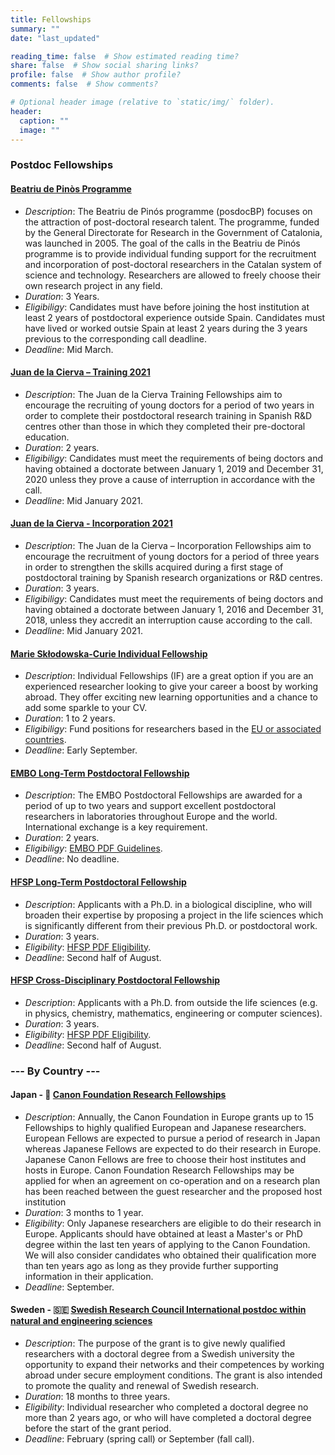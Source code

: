 ```yaml
---
title: Fellowships
summary: ""
date: "last_updated"

reading_time: false  # Show estimated reading time?
share: false  # Show social sharing links?
profile: false  # Show author profile?
comments: false  # Show comments?

# Optional header image (relative to `static/img/` folder).
header:
  caption: ""
  image: ""
---
```


### Postdoc Fellowships

#### [Beatriu de Pinòs Programme](https://agaur.gencat.cat/en/Beatriu-de-Pinos/index.html)
* _Description_: The Beatriu de Pinós programme (posdocBP) focuses on the attraction of post-doctoral research talent. The programme, funded by the General Directorate for Research in the Government of Catalonia, was launched in 2005. The goal of the calls in the Beatriu de Pinós programme is to provide individual funding support for the recruitment and incorporation of post-doctoral researchers in the Catalan system of science and technology. Researchers are allowed to freely choose their own research project in any field.
* _Duration_: 3 Years.
* _Eligibiligy_: Candidates must have before joining the host institution at least 2 years of postdoctoral experience outside Spain. Candidates must have lived or worked outsie Spain at least 2 years during the 3 years previous to the corresponding call deadline.
* _Deadline_: Mid March.

#### [Juan de la Cierva – Training 2021](https://www.simonsfoundation.org/grant/simons-postdoctoral-fellowships-in-marine-microbial-ecology/)
* _Description_: The Juan de la Cierva Training Fellowships aim to encourage the recruiting of young doctors for a period of two years in order to complete their postdoctoral research training in Spanish R&D centres other than those in which they completed their pre-doctoral education.
* _Duration_: 2 years.
* _Eligibiligy_: Candidates must meet the requirements of being doctors and having obtained a doctorate between January 1, 2019 and December 31, 2020 unless they prove a cause of interruption in accordance with the call.
* _Deadline_: Mid January 2021.

#### [Juan de la Cierva - Incorporation 2021](https://www.ciencia.gob.es/portal/site/MICINN/menuitem.dbc68b34d11ccbd5d52ffeb801432ea0/?vgnextoid=056fe027b89f5710VgnVCM1000001d04140aRCRD&lang_choosen=en)
* _Description_: The Juan de la Cierva – Incorporation Fellowships aim to encourage the recruitment of young doctors for a period of three years in order to strengthen the skills acquired during a first stage of postdoctoral training by Spanish research organizations or R&D centres.
* _Duration_: 3 years.
* _Eligibiligy_: Candidates must meet the requirements of being doctors and having obtained a doctorate between January 1, 2016 and December 31, 2018, unless they accredit an interruption cause according to the call.
* _Deadline_: Mid January 2021.

#### [Marie Skłodowska-Curie Individual Fellowship](https://ec.europa.eu/research/mariecurieactions/actions/individual-fellowships_en)
  * _Description_: Individual Fellowships (IF) are a great option if you are an experienced researcher looking to give your career a boost by working abroad. They offer exciting new learning opportunities and a chance to add some sparkle to your CV.
  * _Duration_: 1 to 2 years.
  * _Eligibiligy_: Fund positions for researchers based in the [EU or associated countries](http://ec.europa.eu/research/participants/data/ref/h2020/other/wp/2016-2017/annexes/h2020-wp1617-annex-a-countries-rules_en.pdf).
  * _Deadline_: Early September.

#### [EMBO Long-Term Postdoctoral Fellowship](http://www.embo.org/funding-awards/fellowships/long-term-fellowships)
  * _Description_: The EMBO Postdoctoral Fellowships are awarded for a period of up to two years and support excellent postdoctoral researchers in laboratories throughout Europe and the world. International exchange is a key requirement.
  * _Duration_: 2 years.
  * _Eligibiligy_: [EMBO PDF Guidelines](https://www.embo.org/documents/PDF/Postdoctoral_Fellowships_guidelines.pdf).
  * _Deadline_: No deadline.  

#### [HFSP Long-Term Postdoctoral Fellowship](https://www.hfsp.org/funding/hfsp-funding/postdoctoral-fellowships)
  * _Description_: Applicants with a Ph.D. in a biological discipline, who will broaden their expertise by proposing a project in the life sciences which is significantly different from their previous Ph.D. or postdoctoral work.
  * _Duration_: 3 years.
  * _Eligibility_: [HFSP PDF Eligibility](https://www.hfsp.org/funding/hfsp-funding/postdoctoral-fellowships#eligibility).
  * _Deadline_: Second half of August.

#### [HFSP Cross-Disciplinary Postdoctoral Fellowship](https://www.hfsp.org/funding/hfsp-funding/postdoctoral-fellowships)
  * _Description_: Applicants with a Ph.D. from outside the life sciences (e.g. in physics, chemistry, mathematics, engineering or computer sciences).
  * _Duration_: 3 years.
  * _Eligibility_: [HFSP PDF Eligibility](https://www.hfsp.org/funding/hfsp-funding/postdoctoral-fellowships#eligibility).
  * _Deadline_: Second half of August.

### --- By Country ---

#### Japan  - :japan: [Canon Foundation Research Fellowships](https://www.canonfoundation.org/programmes/research-fellowships/)
  * _Description_: Annually, the Canon Foundation in Europe grants up to 15 Fellowships to highly qualified European and Japanese researchers. European Fellows are expected to pursue a period of research in Japan whereas Japanese Fellows are expected to do their research in Europe. Japanese Canon Fellows are free to choose their host institutes and hosts in Europe. Canon Foundation Research Fellowships may be applied for when an agreement on co-operation and on a research plan has been reached between the guest researcher and the proposed host institution
  * _Duration_: 3 months to 1 year.
  * _Eligibility_: Only Japanese researchers are eligible to do their research in Europe. Applicants should have obtained at least a Master's or PhD degree within the last ten years of applying to the Canon Foundation. We will also consider candidates who obtained their qualification more than ten years ago as long as they provide further supporting information in their application.
  * _Deadline_: September.

#### Sweden - :sweden: [Swedish Research Council International postdoc within natural and engineering sciences](https://www.vr.se/english.html)
  * _Description_: The purpose of the grant is to give newly qualified researchers with a doctoral degree from a Swedish university the opportunity to expand their networks and their competences by working abroad under secure employment conditions. The grant is also intended to promote the quality and renewal of Swedish research.
  * _Duration_: 18 months to three years.
  * _Eligibility_: Individual researcher who completed a doctoral degree no more than 2 years ago, or who will have completed a doctoral degree before the start of the grant period.
  * _Deadline_: February (spring call) or September (fall call).
